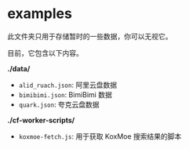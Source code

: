 # examples

此文件夹只用于存储暂时的一些数据，你可以无视它。

目前，它包含以下内容。

**./data/**

- `alid_ruach.json`: 阿里云盘数据
- `bimibimi.json`: BimiBimi 数据
- `quark.json`: 夸克云盘数据

**./cf-worker-scripts/**

- `koxmoe-fetch.js`: 用于获取 KoxMoe 搜索结果的脚本
